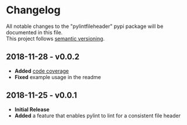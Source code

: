 # Changelog
All notable changes to the "pylintfileheader" pypi package will be documented in this file.  
This project follows [semantic versioning](https://semver.org/).

## 2018-11-28 - v0.0.2
* **Added** [code coverage](https://codecov.io/gh/HaaLeo/pylint-file-header)
* **Fixed** example usage in the readme

## 2018-11-25 - v0.0.1
* **Initial Release**
* **Added** a feature that enables pylint to lint for a consistent file header
